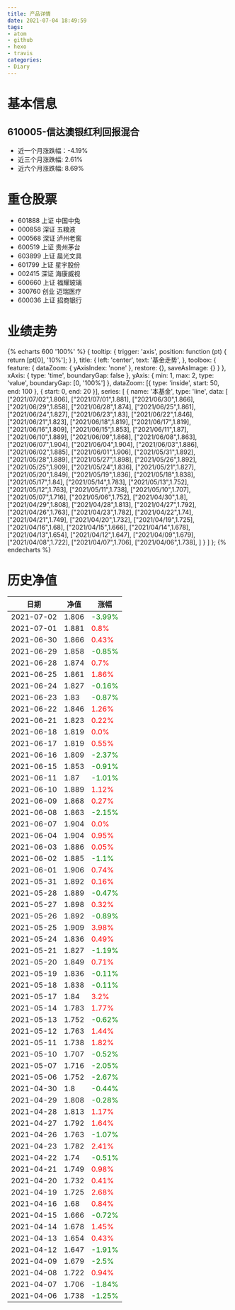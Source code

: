 ```yaml
---
title: 产品详情
date: 2021-07-04 18:49:59
tags:
- atom
- github
- hexo
- travis
categories:
- Diary
---
```


# 基本信息
## 610005-信达澳银红利回报混合
- 近一个月涨跌幅：-4.19%
- 近三个月涨跌幅: 2.61%
- 近六个月涨跌幅: 8.69%

# 重仓股票
- 601888 上证 中国中免
- 000858 深证 五粮液
- 000568 深证 泸州老窖
- 600519 上证 贵州茅台
- 603899 上证 晨光文具
- 601799 上证 星宇股份
- 002415 深证 海康威视
- 600660 上证 福耀玻璃
- 300760 创业 迈瑞医疗
- 600036 上证 招商银行
# 业绩走势

{% echarts 600 '100%' %}
{
  tooltip: {
        trigger: 'axis',
        position: function (pt) {
            return [pt[0], '10%'];
        }
    },
    title: {
        left: 'center',
        text: '基金走势',
    },
    toolbox: {
        feature: {
            dataZoom: {
                yAxisIndex: 'none'
            },
            restore: {},
            saveAsImage: {}
        }
    },
    xAxis: {
        type: 'time',
        boundaryGap: false
    },
    yAxis: {
        min: 1,
        max: 2,
        type: 'value',
        boundaryGap: [0, '100%']
    },
    dataZoom: [{
        type: 'inside',
        start: 50,
        end: 100
    }, {
        start: 0,
        end: 20
    }],
    series: [
        {
            name: '本基金',
            type: 'line',
            data: [
["2021/07/02",1.806],
["2021/07/01",1.881],
["2021/06/30",1.866],
["2021/06/29",1.858],
["2021/06/28",1.874],
["2021/06/25",1.861],
["2021/06/24",1.827],
["2021/06/23",1.83],
["2021/06/22",1.846],
["2021/06/21",1.823],
["2021/06/18",1.819],
["2021/06/17",1.819],
["2021/06/16",1.809],
["2021/06/15",1.853],
["2021/06/11",1.87],
["2021/06/10",1.889],
["2021/06/09",1.868],
["2021/06/08",1.863],
["2021/06/07",1.904],
["2021/06/04",1.904],
["2021/06/03",1.886],
["2021/06/02",1.885],
["2021/06/01",1.906],
["2021/05/31",1.892],
["2021/05/28",1.889],
["2021/05/27",1.898],
["2021/05/26",1.892],
["2021/05/25",1.909],
["2021/05/24",1.836],
["2021/05/21",1.827],
["2021/05/20",1.849],
["2021/05/19",1.836],
["2021/05/18",1.838],
["2021/05/17",1.84],
["2021/05/14",1.783],
["2021/05/13",1.752],
["2021/05/12",1.763],
["2021/05/11",1.738],
["2021/05/10",1.707],
["2021/05/07",1.716],
["2021/05/06",1.752],
["2021/04/30",1.8],
["2021/04/29",1.808],
["2021/04/28",1.813],
["2021/04/27",1.792],
["2021/04/26",1.763],
["2021/04/23",1.782],
["2021/04/22",1.74],
["2021/04/21",1.749],
["2021/04/20",1.732],
["2021/04/19",1.725],
["2021/04/16",1.68],
["2021/04/15",1.666],
["2021/04/14",1.678],
["2021/04/13",1.654],
["2021/04/12",1.647],
["2021/04/09",1.679],
["2021/04/08",1.722],
["2021/04/07",1.706],
["2021/04/06",1.738],
]
        }
    ]
};
{% endecharts %}

# 历史净值

| 日期 | 净值 | 涨幅 |
| --- | --- | --- |
|2021-07-02|1.806|<font color=green>-3.99%</font>|
|2021-07-01|1.881|<font color=red>0.8%</font>|
|2021-06-30|1.866|<font color=red>0.43%</font>|
|2021-06-29|1.858|<font color=green>-0.85%</font>|
|2021-06-28|1.874|<font color=red>0.7%</font>|
|2021-06-25|1.861|<font color=red>1.86%</font>|
|2021-06-24|1.827|<font color=green>-0.16%</font>|
|2021-06-23|1.83|<font color=green>-0.87%</font>|
|2021-06-22|1.846|<font color=red>1.26%</font>|
|2021-06-21|1.823|<font color=red>0.22%</font>|
|2021-06-18|1.819|<font color=red>0.0%</font>|
|2021-06-17|1.819|<font color=red>0.55%</font>|
|2021-06-16|1.809|<font color=green>-2.37%</font>|
|2021-06-15|1.853|<font color=green>-0.91%</font>|
|2021-06-11|1.87|<font color=green>-1.01%</font>|
|2021-06-10|1.889|<font color=red>1.12%</font>|
|2021-06-09|1.868|<font color=red>0.27%</font>|
|2021-06-08|1.863|<font color=green>-2.15%</font>|
|2021-06-07|1.904|<font color=red>0.0%</font>|
|2021-06-04|1.904|<font color=red>0.95%</font>|
|2021-06-03|1.886|<font color=red>0.05%</font>|
|2021-06-02|1.885|<font color=green>-1.1%</font>|
|2021-06-01|1.906|<font color=red>0.74%</font>|
|2021-05-31|1.892|<font color=red>0.16%</font>|
|2021-05-28|1.889|<font color=green>-0.47%</font>|
|2021-05-27|1.898|<font color=red>0.32%</font>|
|2021-05-26|1.892|<font color=green>-0.89%</font>|
|2021-05-25|1.909|<font color=red>3.98%</font>|
|2021-05-24|1.836|<font color=red>0.49%</font>|
|2021-05-21|1.827|<font color=green>-1.19%</font>|
|2021-05-20|1.849|<font color=red>0.71%</font>|
|2021-05-19|1.836|<font color=green>-0.11%</font>|
|2021-05-18|1.838|<font color=green>-0.11%</font>|
|2021-05-17|1.84|<font color=red>3.2%</font>|
|2021-05-14|1.783|<font color=red>1.77%</font>|
|2021-05-13|1.752|<font color=green>-0.62%</font>|
|2021-05-12|1.763|<font color=red>1.44%</font>|
|2021-05-11|1.738|<font color=red>1.82%</font>|
|2021-05-10|1.707|<font color=green>-0.52%</font>|
|2021-05-07|1.716|<font color=green>-2.05%</font>|
|2021-05-06|1.752|<font color=green>-2.67%</font>|
|2021-04-30|1.8|<font color=green>-0.44%</font>|
|2021-04-29|1.808|<font color=green>-0.28%</font>|
|2021-04-28|1.813|<font color=red>1.17%</font>|
|2021-04-27|1.792|<font color=red>1.64%</font>|
|2021-04-26|1.763|<font color=green>-1.07%</font>|
|2021-04-23|1.782|<font color=red>2.41%</font>|
|2021-04-22|1.74|<font color=green>-0.51%</font>|
|2021-04-21|1.749|<font color=red>0.98%</font>|
|2021-04-20|1.732|<font color=red>0.41%</font>|
|2021-04-19|1.725|<font color=red>2.68%</font>|
|2021-04-16|1.68|<font color=red>0.84%</font>|
|2021-04-15|1.666|<font color=green>-0.72%</font>|
|2021-04-14|1.678|<font color=red>1.45%</font>|
|2021-04-13|1.654|<font color=red>0.43%</font>|
|2021-04-12|1.647|<font color=green>-1.91%</font>|
|2021-04-09|1.679|<font color=green>-2.5%</font>|
|2021-04-08|1.722|<font color=red>0.94%</font>|
|2021-04-07|1.706|<font color=green>-1.84%</font>|
|2021-04-06|1.738|<font color=green>-1.25%</font>|

